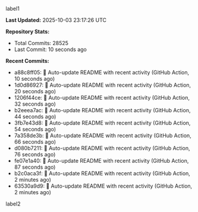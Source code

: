 
label1 
<!-- ACTIVITY_START -->
**Last Updated:** 2025-10-03 23:17:26 UTC

**Repository Stats:**
- Total Commits: 28525
- Last Commit: 10 seconds ago

**Recent Commits:**
- a88c8ff05: 🤖 Auto-update README with recent activity (GitHub Action, 10 seconds ago)
- 1d0d86927: 🤖 Auto-update README with recent activity (GitHub Action, 20 seconds ago)
- 1206f44ce: 🤖 Auto-update README with recent activity (GitHub Action, 32 seconds ago)
- b2eeea7ac: 🤖 Auto-update README with recent activity (GitHub Action, 44 seconds ago)
- 3fb7e43d8: 🤖 Auto-update README with recent activity (GitHub Action, 54 seconds ago)
- 7a358de3b: 🤖 Auto-update README with recent activity (GitHub Action, 66 seconds ago)
- d080b7211: 🤖 Auto-update README with recent activity (GitHub Action, 76 seconds ago)
- fe07e1a40: 🤖 Auto-update README with recent activity (GitHub Action, 87 seconds ago)
- b2c0aca3f: 🤖 Auto-update README with recent activity (GitHub Action, 2 minutes ago)
- 63530a9d9: 🤖 Auto-update README with recent activity (GitHub Action, 2 minutes ago)
<!-- ACTIVITY_END -->

label2
